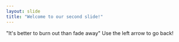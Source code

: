 ```yaml
---
layout: slide
title: "Welcome to our second slide!"
---
```

"It's better to burn out than fade away"
Use the left arrow to go back!
